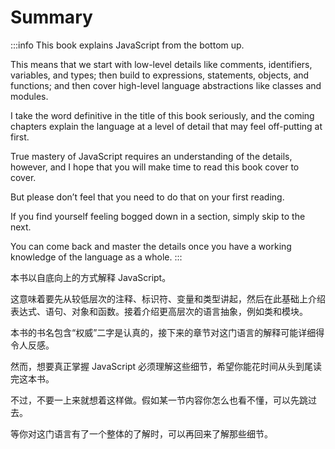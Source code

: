 # Summary

:::info
This book explains JavaScript from the bottom up. 

This means that we start with low-level details like comments, identifiers, variables, and types; then build to expressions, statements, objects, and functions; and then cover high-level language abstractions like classes and modules. 

I take the word definitive in the title of this book seriously, and the coming chapters explain the language at a level of detail that may feel off-putting at first. 

True mastery of JavaScript requires an understanding of the details, however, and I hope that you will make time to read this book cover to cover. 

But please don’t feel that you need to do that on your first reading. 

If you find yourself feeling bogged down in a section, simply skip to the next. 

You can come back and master the details once you have a working knowledge of the language as a whole.
:::

本书以自底向上的方式解释 JavaScript。

这意味着要先从较低层次的注释、标识符、变量和类型讲起，然后在此基础上介绍表达式、语句、对象和函数。接着介绍更高层次的语言抽象，例如类和模块。

本书的书名包含“权威”二字是认真的，接下来的章节对这门语言的解释可能详细得令人反感。

然而，想要真正掌握 JavaScript 必须理解这些细节，希望你能花时间从头到尾读完这本书。

不过，不要一上来就想着这样做。假如某一节内容你怎么也看不懂，可以先跳过去。

等你对这门语言有了一个整体的了解时，可以再回来了解那些细节。
